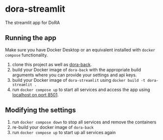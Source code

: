 # dora-streamlit
The streamlit app for DoRA

## Running the app
Make sure you have Docker Desktop or an equivalent installed with `docker compose` functionality.
1. clone this project as well as [dora-back](https://github.com/Iodine98/dora-back).
2. build your Docker image of `dora-back` with the appropriate build arguments where you can provide your settings and api keys.
3. build your Docker image of `dora-streamlit` using `docker build -t dora-streamlit .`
4. run `docker compose up` to start all services and access the app using [localhost on port 8501](localhost:8501).

## Modifying the settings
1. run `docker compose down` to stop all services and remove the containers
2. re-build your docker image of `dora-back`
3. run `docker compose up` to start up all services again

